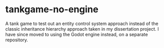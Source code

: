 # tankgame-no-engine
A tank game to test out an entity control system approach instead of the classic inheritance hierarchy approach taken in my dissertation project. I have since moved to using the Godot engine instead, on a separate repository.
